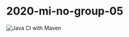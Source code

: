 # 2020-mi-no-group-05

![Java CI with Maven](https://github.com/dds-utn/2020-mi-no-group-05/workflows/Java%20CI%20with%20Maven/badge.svg)
